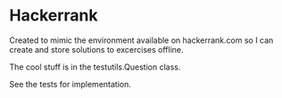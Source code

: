 # Hackerrank
Created to mimic the environment available on hackerrank.com so I can create and store solutions to excercises offline.

The cool stuff is in the testutils.Question class.

See the tests for implementation.